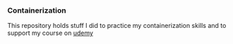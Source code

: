 ### Containerization

This repository holds stuff I did to practice my containerization skills and to support my course on [udemy](https://www.udemy.com/)


